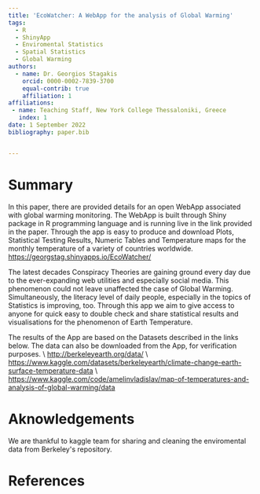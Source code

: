 ```yaml
---
title: 'EcoWatcher: A WebApp for the analysis of Global Warming'
tags:
  - R
  - ShinyApp
  - Enviromental Statistics
  - Spatial Statistics
  - Global Warming
authors:
  - name: Dr. Georgios Stagakis
    orcid: 0000-0002-7839-3700
    equal-contrib: true
    affiliation: 1
affiliations:
 - name: Teaching Staff, New York College Thessaloniki, Greece
   index: 1
date: 1 September 2022
bibliography: paper.bib


---
```


# Summary

In this paper, there are provided details for an open WebApp associated with global warming monitoring. The WebApp is built through Shiny package in R programming language and is running live in the link provided in the paper. Through the app is easy to produce and download Plots, Statistical Testing Results, Numeric Tables and Temperature maps for the monthly temperature of a variety of countries worldwide. 
https://georgstag.shinyapps.io/EcoWatcher/

The latest decades Conspiracy Theories are gaining ground every day due to the ever-expanding web utilities and especially social media. This phenomenon could not leave unaffected the case of Global Warming. Simultaneously, the literacy level of daily people, especially in the topics of Statistics is improving, too. Through this app we aim to give access to anyone for quick easy to double check and share statistical results and visualisations for the phenomenon of Earth Temperature.

The results of the App are based on the Datasets described in the links below. The data can also be downloaded from the App, for verification purposes. \\
http://berkeleyearth.org/data/ \\
https://www.kaggle.com/datasets/berkeleyearth/climate-change-earth-surface-temperature-data \\
https://www.kaggle.com/code/amelinvladislav/map-of-temperatures-and-analysis-of-global-warming/data

# Aknowledgements

We are thankful to kaggle team for sharing and cleaning the enviromental data from Berkeley's repository.

# References
